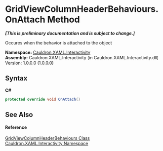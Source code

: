 # GridViewColumnHeaderBehaviours.OnAttach Method 
 _**\[This is preliminary documentation and is subject to change.\]**_

Occures when the behavior is attached to the object

**Namespace:**&nbsp;<a href="N_Cauldron_XAML_Interactivity">Cauldron.XAML.Interactivity</a><br />**Assembly:**&nbsp;Cauldron.XAML.Interactivity (in Cauldron.XAML.Interactivity.dll) Version: 1.0.0.0 (1.0.0.0)

## Syntax

**C#**<br />
``` C#
protected override void OnAttach()
```


## See Also


#### Reference
<a href="T_Cauldron_XAML_Interactivity_GridViewColumnHeaderBehaviours">GridViewColumnHeaderBehaviours Class</a><br /><a href="N_Cauldron_XAML_Interactivity">Cauldron.XAML.Interactivity Namespace</a><br />